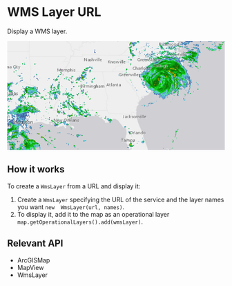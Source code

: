# WMS Layer URL

Display a WMS layer.

![](WmsLayerUrl.png)

## How it works

To create a `WmsLayer` from a URL and display it:


  1. Create a `WmsLayer` specifying the URL of the service and the layer names you want `new 
  WmsLayer(url, names)`.
  2. To display it, add it to the map as an operational layer `map.getOperationalLayers().add(wmsLayer)`.


## Relevant API


  * ArcGISMap
  * MapView
  * WmsLayer

